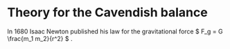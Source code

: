 # Theory for the Cavendish balance

In 1680 Isaac Newton published his law for the gravitational force $ F_g = G \frac{m_1 m_2}{r^2} $ .
